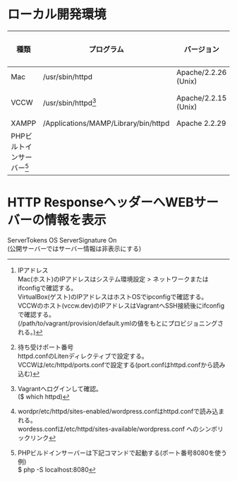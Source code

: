 # ローカル開発環境

| 種類 | プログラム | バージョン | 設定ファイル | IPアドレス | ポート番号 |
|-----|----------|----------|-----------|-----------|---------|
| Mac | /usr/sbin/httpd | Apache/2.2.26 (Unix) | /etc/apache2/httpd.conf | 192.168.12.88[^1] | 80[^2] |
| VCCW | /usr/sbin/httpd[^3] | Apache/2.2.15 (Unix) | /etc/httpd/conf/httpd.conf, /etc/httpd/sites-enabled/wordpress.conf[^4], /etc/httpd/sites-available/wordpress.conf | 192.168.33.10 | 80 |
| XAMPP | /Applications/MAMP/Library/bin/httpd | Apache 2.2.29 | /Applications/MAMP/conf/apache/httpd.conf | 192.168.12.88 | 8888 |
| PHPビルトインサーバー[^5] | | | | | |


# HTTP ResponseヘッダーへWEBサーバーの情報を表示  
  ServerTokens OS
  ServerSignature On  
  (公開サーバーではサーバー情報は非表示にする)


[^1]:IPアドレス  
Mac(ホスト)のIPアドレスはシステム環境設定 > ネットワークまたはifconfigで確認する。  
VirtualBox(ゲスト)のIPアドレスはホストOSでipconfigで確認する。  
VCCWのホスト(vccw.dev)のIPアドレスはVagrantへSSH接続後にifconfigで確認する。  
(/path/to/vagrant/provision/default.ymlの値をもとにプロビジョニングされる。)

[^2]:待ち受けポート番号    
httpd.confのLitenディレクティブで設定する。  
VCCWは/etc/httpd/ports.confで設定する(port.confはhttpd.confから読み込む)

[^3]:Vagrantへログインして確認。  
($ which httpd)

[^4]: wordpr/etc/httpd/sites-enabled/wordpress.confはhttpd.confで読み込まれる。  
wordess.confは/etc/httpd/sites-available/wordpress.conf へのシンボリックリンク

[^5]: PHPビルドインサーバーは下記コマンドで起動する(ポート番号8080を使う例)  
$ php -S localhost:8080


